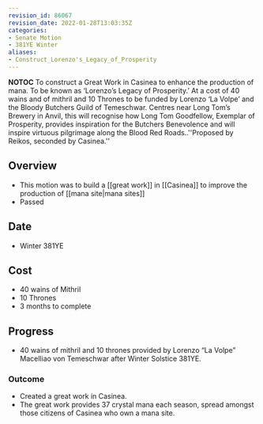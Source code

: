 ```yaml
---
revision_id: 86067
revision_date: 2022-01-28T13:03:35Z
categories:
- Senate Motion
- 381YE Winter
aliases:
- Construct_Lorenzo's_Legacy_of_Prosperity
---
```



__NOTOC__
To construct a Great Work in Casinea to enhance the production of mana. To be known as ‘Lorenzo’s Legacy of Prosperity.’ At a cost of 40 wains and of mithril and 10 Thrones to be funded by Lorenzo ‘La Volpe’ and the Bloody Butchers Guild of Temeschwar. Centres near Long Tom’s Brewery in Anvil, this will recognise how Long Tom Goodfellow, Exemplar of Prosperity, provides inspiration for the Butchers Benevolence and will inspire virtuous pilgrimage along the Blood Red Roads..''Proposed by Reikos, seconded by Casinea.''
## Overview
* This motion was to build a [[great work]] in [[Casinea]] to improve the production of [[mana site|mana sites]] 
* Passed
## Date
* Winter 381YE
## Cost
* 40 wains of Mithril
* 10 Thrones
* 3 months to complete
## Progress
* 40 wains of mithril and 10 thrones provided by Lorenzo “La Volpe” Macelliao von Temeschwar after Winter Solstice 381YE.

### Outcome
* Created a great work in Casinea.
* The great work provides 37 crystal mana each season, spread amongst those citizens of Casinea who own a mana site.